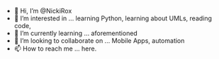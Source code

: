 - 👋 Hi, I’m @NickiRox
- 👀 I’m interested in ... learning Python, learning about UMLs, reading code, 
- 🌱 I’m currently learning ... aforementioned
- 💞️ I’m looking to collaborate on ... Mobile Apps, automation
- 📫 How to reach me ... here.

<!---
NickiRox/NickiRox is a ✨ special ✨ repository because its `README.md` (this file) appears on your GitHub profile.
You can click the Preview link to take a look at your changes.
--->

